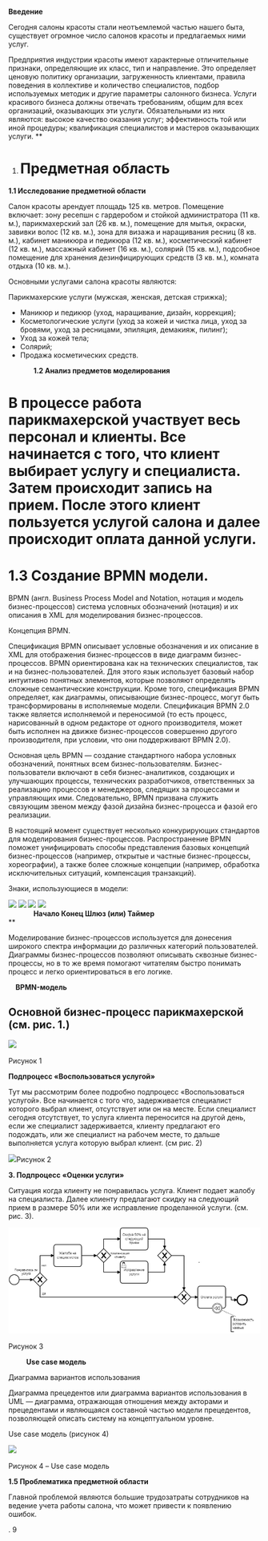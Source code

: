 ﻿**Введение**

Сегодня салоны красоты стали неотъемлемой частью нашего быта, существует огромное число салонов красоты и предлагаемых ними услуг.

Предприятия индустрии красоты имеют характерные отличительные признаки, определяющие их класс, тип и направление. Это определяет ценовую политику организации, загруженность клиентами, правила поведения в коллективе и количество специалистов, подбор используемых методик и другие параметры салонного бизнеса. Услуги красивого бизнеса должны отвечать требованиям, общим для всех организаций, оказывающих эти услуги. Обязательными из них являются: высокое качество оказания услуг; эффективность той или иной процедуры; квалификация специалистов и мастеров оказывающих услуги.
**

1. # **Предметная область**
**1.1 Исследование предметной области**

Салон красоты арендует площадь 125 кв. метров. Помещение включает: зону ресепшн с гардеробом и стойкой администратора (11 кв. м.), парикмахерский зал (26 кв. м.), помещение для мытья, окраски, завивки волос (12 кв. м.), зона для визажа и наращивания ресниц (8 кв. м.), кабинет маникюра и педикюра (12 кв. м.), косметический кабинет (12 кв. м.), массажный кабинет (16 кв. м.), солярий (15 кв. м.), подсобное помещение для хранения дезинфицирующих средств (3 кв. м.), комната отдыха (10 кв. м.).

Основными услугами салона красоты являются:

Парикмахерские услуги (мужская, женская, детская стрижка);

- Маникюр и педикюр (уход, наращивание, дизайн, коррекция);
- Косметологические услуги (уход за кожей и чистка лица, уход за бровями, уход за ресницами, эпиляция, демакияж, пилинг);
- Уход за кожей тела;
- Солярий;
- Продажа косметических средств.

`       `**1.2 Анализ предметов моделирования**
# В процессе работа   парикмахерской участвует весь персонал и клиенты. Все начинается с того, что клиент выбирает услугу и специалиста. Затем происходит запись на прием. После этого клиент пользуется услугой салона и далее происходит оплата данной услуги.
#
#
#

# **1.3 Создание BPMN модели.**
BPMN (англ. Business Process Model and Notation, нотация и модель бизнес-процессов) система условных обозначений (нотация) и их описания в XML для моделирования бизнес-процессов.

Концепция BPMN.

Спецификация BPMN описывает условные обозначения и их описание в XML для отображения бизнес-процессов в виде диаграмм бизнес-процессов. BPMN ориентирована как на технических специалистов, так и на бизнес-пользователей. Для этого язык использует базовый набор интуитивно понятных элементов, которые позволяют определять сложные семантические конструкции. Кроме того, спецификация BPMN определяет, как диаграммы, описывающие бизнес-процесс, могут быть трансформированы в исполняемые модели. Спецификация BPMN 2.0 также является исполняемой и переносимой (то есть процесс, нарисованный в одном редакторе от одного производителя, может быть исполнен на движке бизнес-процессов совершенно другого производителя, при условии, что они поддерживают BPMN 2.0).

Основная цель BPMN — создание стандартного набора условных обозначений, понятных всем бизнес-пользователям. Бизнес-пользователи включают в себя бизнес-аналитиков, создающих и улучшающих процессы, технических разработчиков, ответственных за реализацию процессов и менеджеров, следящих за процессами и управляющих ими. Следовательно, BPMN призвана служить связующим звеном между фазой дизайна бизнес-процесса и фазой его реализации.

В настоящий момент существует несколько конкурирующих стандартов для моделирования бизнес-процессов. Распространение BPMN поможет унифицировать способы представления базовых концепций бизнес-процессов (например, открытые и частные бизнес-процессы, хореографии), а также более сложные концепции (например, обработка исключительных ситуаций, компенсация транзакций).

Знаки, использующиеся в модели:

![](Aspose.Words.d321dc0a-afc4-4ce2-9588-b191deac4d38.001.png)		**![](Aspose.Words.d321dc0a-afc4-4ce2-9588-b191deac4d38.002.png) 		      ![](Aspose.Words.d321dc0a-afc4-4ce2-9588-b191deac4d38.003.png)	            ![](Aspose.Words.d321dc0a-afc4-4ce2-9588-b191deac4d38.004.png)            
`       `Начало        Конец	         Шлюз (или)          Таймер**				
**


Моделирование бизнес-процессов используется для донесения широкого спектра информации до различных категорий пользователей. Диаграммы бизнес-процессов позволяют описывать сквозные бизнес-процессы, но в то же время помогают читателям быстро понимать процесс и легко ориентироваться в его логике.

`  `**BPMN-модель**
## Основной бизнес-процесс парикмахерской (см. рис. 1.)


![](Aspose.Words.d321dc0a-afc4-4ce2-9588-b191deac4d38.005.png)

Рисунок 1



















**Подпроцесс «Воспользоваться услугой»**

Тут мы рассмотрим более подробно подпроцесс «Воспользоваться услугой». Все начинается с того что, задерживается специалист которого выбрал клиент, отсутствует или он на месте. Если специалист сегодня отсутствует, то услуга клиента переносится на другой день, если же специалист задерживается, клиенту предлагают его подождать, или же специалист на рабочем месте, то дальше выполняется  услуга которую выбрал клиент. (см рис. 2)











![](Aspose.Words.d321dc0a-afc4-4ce2-9588-b191deac4d38.006.png)Рисунок 2

**3. Подпроцесс «Оценки услуги»**

Ситуация когда клиенту не понравилась услуга. Клиент подает жалобу на специалиста. Далее клиенту предлагают скидку на следующий прием в размере 50% или же исправление проделанной услуги. (см. рис. 3).



![](Aspose.Words.d321dc0a-afc4-4ce2-9588-b191deac4d38.007.png)

Рисунок 3

`     `**Use case модель**

Диаграмма вариантов использования

Диаграмма прецедентов или диаграмма вариантов использования в UML — диаграмма, отражающая отношения между акторами и прецедентами и являющаяся составной частью модели прецедентов, позволяющей описать систему на концептуальном уровне. 

Use case модель (рисунок 4)

![](Aspose.Words.d321dc0a-afc4-4ce2-9588-b191deac4d38.008.png)

Рисунок 4 – Use case модель



**1.5 Проблематика предметной области**

Главной проблемой являются большие трудозатраты сотрудников на ведение учета работы салона, что может привести к появлению ошибок.

.
9


